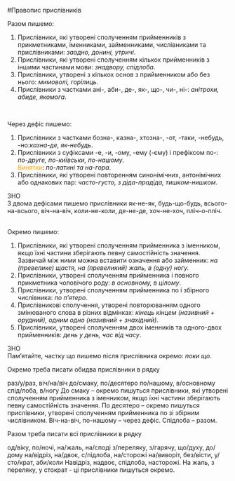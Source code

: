 #Правопис прислiвникiв

<span class="p1">Разом пишемо:</span>
1. Прислiвники, якi утворенi сполученням прийменникiв з прикметниками, iменниками, займенниками, числiвниками та прислiвниками: <i>заодно, донинi, утричi</i>.
2. Прислiвники, якi утворенi сполученням кiлькох прийменникiв з iншими частинами мови: <i>знадвору, спiдлоба</i>.
3. Прислiвники, утворенi з кiлькох основ з прийменником або без нього: <i>мимоволi, горiлиць</i>.
4. Прислiвники з частками <span class="p1">анi-, аби-, де-, як-, що-, чи-, нi-</span>: <i>анiтрохи, абиде, якомога</i>.

<br>

<span class="p1">Через дефiс пишемо:</span>
1. Прислiвники з частками <span class="p1">бозна-, казна-, хтозна-, -от, -таки, -небудь, -но</span>:<i>казна-де, як-небудь</i>.
2. Прислiвники з суфiксами <span class="p1">-е, -и, -ому, -ему (-єму)</span> i префiксом <span class="p1">по-</span>: <i>по-друге, по-київськи, по-нашому</i>.<br>
<font color="orange">Винятки</font>: <i>по-латинi та на-гора</i>.
3. Прислiвники, якi утворенi повторенням синонiмiчних, антонiмiчних або однакових пар: <i>часто-густо, з дiда-прадiда, тишком-нишком</i>.



<div class="add-zno">
<span class="add">ЗНО</span>
<div class="add-text">
З двома дефiсами пишемо прислiвники <span class="p1">як-не-як, будь-що-будь, всього-на-всього, вiч-на-вiч, коли-не-коли, де-не-де, хоч-не-хоч, плiч-о-плiч</span>.
</div>
<br>





<span class="p1">Окремо пишемо:</span>
1. Прислiвники, якi утворенi сполученням прийменника з iменником, якщо їхнi частини зберiгають певну самостiйнiсть значення. Зазвичай мiж ними можна вставити означення або займенник: <i>на (превелике) щастя, на (превеликий) жаль, в (одну) ногу.</i>
2. Прислiвники, утворенi сполученням прийменника i повного прикметника чоловiчого роду: <i>в основному, в цiлому</i>.
3. Прислiвники, утворенi сполученням прийменника по i збiрного числiвника: <i>по п’ятеро.</i>
4. Прислiвниковi сполучення, утворенi повторюванням одного змiнюваного слова в рiзних вiдмiнках: <i>кiнець кiнцем (називний + орудний), одним одно (називний + знахiдний)</i>.
5. Прислiвники, утворенi сполученням двох iменникiв та одного-двох прийменникiв: <i>день у день, час вiд часу</i>.



<div class="add-zno">
<span class="add">ЗНО</span>
<div class="add-text">
Пам’ятайте, частку що пишемо пiсля прислiвника окремо: <i>поки що</i>.
</div>
</div>



<quiz> 
    <question>
       <p>Окремо треба писати обидва прислівники в рядку</p>
           <answer>раз/у/раз, віч/на/віч</answer>
           <answer correct>до/смаку, по/десятеро</answer>
           <answer>по/нашому, в/основному</answer>
           <answer>спід/лоба, в/ногу</answer>
      <explanation>
До смаку – окремо пишуться прислівники, які утворені сполученням прийменника з іменником, якщо їхні частини зберігають певну самостійність значення.
По десятеро – окремо пишуться прислівники, утворені сполученням прийменника по зі збірним числівником.
Віч-на-віч, по-нашому – через дефіс.
Спідлоба – разом.
 </explanation>
    </question>
</quiz> 


<quiz> 
    <question>
       <p>Разом треба писати всі прислівники в рядку</p>
           <answer>од/віку, по/ночі, на/жаль, на/споді</answer>
           <answer>з/переляку, з/гарячу, що/духу, до/дому</answer>
           <answer correct>на/відріз, на/двоє, с/підлоба, на/сторожі</answer>
           <answer>на/виворіт, без/вісти, у/сто/крат, аби/коли</answer>
      <explanation>
Навідріз, надвоє, спідлоба, насторожі.
На жаль, з переляку, у стократ - ці прислівники пишуться окремо. 
</explanation>
    </question>
</quiz> 

